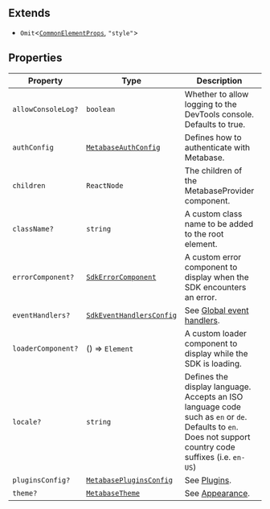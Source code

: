 ## Extends

- `Omit`\<[`CommonElementProps`](internal/CommonElementProps.md), `"style"`\>

## Properties

| Property                                        | Type                                                           | Description                                                                                                                                              | Inherited from   |
| ----------------------------------------------- | -------------------------------------------------------------- | -------------------------------------------------------------------------------------------------------------------------------------------------------- | ---------------- |
| <a id="allowconsolelog"></a> `allowConsoleLog?` | `boolean`                                                      | Whether to allow logging to the DevTools console. Defaults to true.                                                                                      | -                |
| <a id="authconfig"></a> `authConfig`            | [`MetabaseAuthConfig`](MetabaseAuthConfig.md)                  | Defines how to authenticate with Metabase.                                                                                                               | -                |
| <a id="children"></a> `children`                | `ReactNode`                                                    | The children of the MetabaseProvider component.                                                                                                          | -                |
| <a id="classname"></a> `className?`             | `string`                                                       | A custom class name to be added to the root element.                                                                                                     | `Omit.className` |
| <a id="errorcomponent"></a> `errorComponent?`   | [`SdkErrorComponent`](internal/SdkErrorComponent.md)           | A custom error component to display when the SDK encounters an error.                                                                                    | -                |
| <a id="eventhandlers"></a> `eventHandlers?`     | [`SdkEventHandlersConfig`](internal/SdkEventHandlersConfig.md) | See [Global event handlers](#global-event-handlers).                                                                                                     | -                |
| <a id="loadercomponent"></a> `loaderComponent?` | () => `Element`                                                | A custom loader component to display while the SDK is loading.                                                                                           | -                |
| <a id="locale"></a> `locale?`                   | `string`                                                       | Defines the display language. Accepts an ISO language code such as `en` or `de`. Defaults to `en`. Does not support country code suffixes (i.e. `en-US`) | -                |
| <a id="pluginsconfig"></a> `pluginsConfig?`     | [`MetabasePluginsConfig`](MetabasePluginsConfig.md)            | See [Plugins](./plugins.md).                                                                                                                             | -                |
| <a id="theme"></a> `theme?`                     | [`MetabaseTheme`](MetabaseTheme.md)                            | See [Appearance](./appearance.md).                                                                                                                       | -                |
